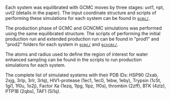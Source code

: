 Each system was equilibrated with GCMC moves by three stages: uvt1, npt, uvt2 (details in the paper). The input coordinate structure and scripts of performing these simulations for each system can be found in [`gcmc/`](gcmc).

The production phase of GCMC and GCNCMC simulations was performed using the same equilibrated structure. The scripts of performing the initial production run and extended production run can be found in "prod1" and "prod2" folders for each system in [`gcmc/`](gcmc) and [`gcncmc/`](gcncmc).

The atoms and radius used to define the region of interest for water enhanced sampling can be found in the scripts to run production simulations for each system.

The complete list of simulated systems with their PDB IDs: HSP90 (2xab, 2xjg, 3rlp, 3rlr, 3rlq), HIV1-protease (1ec1, 1ec0, 1ebw, 1eby), Trypsin (1c5t, 1gi1, 1f0u, 1o2j), Factor Xa (1ezq, 1lpg, 1lpz, 1f0s), thrombin (2zff), BTK (4zlz), PTP1B (2qbs), TAF1 (5i1q).
